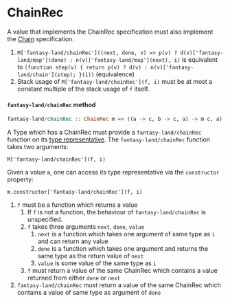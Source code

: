 # ChainRec

A value that implements the ChainRec specification must also implement the [Chain](#chain) specification.

1. `M['fantasy-land/chainRec']((next, done, v) => p(v) ? d(v)['fantasy-land/map'](done) : n(v)['fantasy-land/map'](next), i)`
   is equivalent to
   `(function step(v) { return p(v) ? d(v) : n(v)['fantasy-land/chain'](step); }(i))` (equivalence)
2. Stack usage of `M['fantasy-land/chainRec'](f, i)` must be at most a constant multiple of the stack usage of `f` itself.

<a name="chainRec-method"></a>

#### `fantasy-land/chainRec` method

```hs
fantasy-land/chainRec :: ChainRec m => ((a -> c, b -> c, a) -> m c, a) -> m b
```

A Type which has a ChainRec must provide a `fantasy-land/chainRec` function on its
[type representative](#type-representatives). The `fantasy-land/chainRec` function
takes two arguments:

    M['fantasy-land/chainRec'](f, i)

Given a value `m`, one can access its type representative via the
`constructor` property:

    m.constructor['fantasy-land/chainRec'](f, i)

1. `f` must be a function which returns a value
    1. If `f` is not a function, the behaviour of `fantasy-land/chainRec` is unspecified.
    2. `f` takes three arguments `next`, `done`, `value`
        1. `next` is a function which takes one argument of same type as `i` and can return any value
        2. `done` is a function which takes one argument and returns the same type as the return value of `next`
        3. `value` is some value of the same type as `i`
    3. `f` must return a value of the same ChainRec which contains a value returned from either `done` or `next`
2. `fantasy-land/chainRec` must return a value of the same ChainRec which contains a value of same type as argument of `done`
